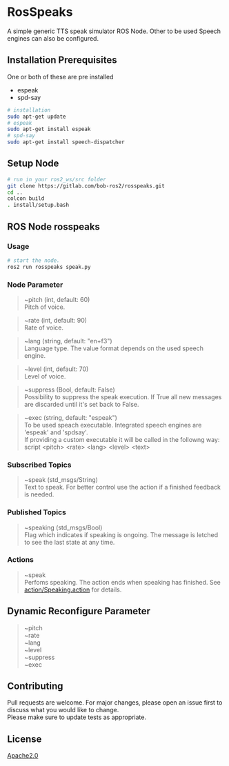 # RosSpeaks

A simple generic TTS speak simulator ROS Node. Other to be used Speech 
engines can also be configured.

## Installation Prerequisites

One or both of these are pre installed
- espeak
- spd-say

```bash
# installation
sudo apt-get update
# espeak
sudo apt-get install espeak
# spd-say
sudo apt-get install speech-dispatcher
```

## Setup Node ##

```bash
# run in your ros2_ws/src folder
git clone https://gitlab.com/bob-ros2/rosspeaks.git
cd ..
colcon build
. install/setup.bash
```

## ROS Node rosspeaks

### Usage

```bash
# start the node.
ros2 run rosspeaks speak.py
```

### Node Parameter

> ~pitch (int, default: 60)\
Pitch of voice.

> ~rate (int, default: 90)\
Rate of voice.

> ~lang (string, default: "en+f3")\
Language type. The value format depends on the used speech engine.

> ~level (int, default: 70)\
Level of voice.

> ~suppress (Bool, default: False)\
Possibility to suppress the speak execution. If True all new
messages are discarded until it's set back to False.

> ~exec (string, default: "espeak")\
To be used speach executable. Integrated speech engines 
are 'espeak' and 'spdsay'.\
If providing a custom executable it will be 
called in the followng way:\
script \<pitch\> \<rate\> \<lang\> \<level\> \<text\>

### Subscribed Topics

> ~speak (std_msgs/String)\
Text to speak. For better control use the action if a finished 
feedback is needed.

### Published Topics

> ~speaking (std_msgs/Bool)\
Flag which indicates if speaking is ongoing. The message is letched to see 
the last state at any time.

### Actions

> ~speak\
Perfoms speaking. The action ends when speaking has finished. 
See [action/Speaking.action](action/Speaking.action) for details.

## Dynamic Reconfigure Parameter
> ~pitch\
 ~rate\
 ~lang\
 ~level\
 ~suppress\
 ~exec

## Contributing

Pull requests are welcome. For major changes, please open an issue first
to discuss what you would like to change.\
Please make sure to update tests as appropriate.

## License

[Apache2.0](https://www.apache.org/licenses/LICENSE-2.0)